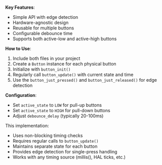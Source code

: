 **Key Features**:

- Simple API with edge detection
- Hardware-agnostic design
- Reusable for multiple buttons
- Configurable debounce time
- Supports both active-low and active-high buttons

**How to Use**:

1. Include both files in your project
2. Create a `Button` instance for each physical button
3. Initialize with `button_init()`
4. Regularly call `button_update()` with current state and time
5. Use the `button_just_pressed()` and `button_just_released()` for edge detection

**Configuration**:

- Set `active_state` to `LOW` for pull-up buttons
- Set `active_state` to `HIGH` for pull-down buttons
- Adjust `debounce_delay` (typically 20-100ms)

This implementation:

- Uses non-blocking timing checks
- Requires regular calls to `button_update()`
- Maintains separate state for each button
- Provides edge detection for single-press handling
- Works with any timing source (millis(), HAL ticks, etc.)
